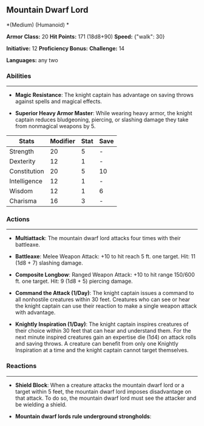 ## Mountain Dwarf Lord
*(Medium) (Humanoid) *

**Armor Class:** 20
**Hit Points:** 171 (18d8+90)
**Speed:** {"walk": 30}

**Initiative:** 12
**Proficiency Bonus:**
**Challenge:** 14

**Languages:** any two

### Abilities
 --- 
- **Magic Resistance**: The knight captain has advantage on saving throws against spells and magical effects.

- **Superior Heavy Armor Master**: While wearing heavy armor, the knight captain reduces bludgeoning, piercing, or slashing damage they take from nonmagical weapons by 5.



| Stats | Modifier | Stat | Save
| ---- | ---- | ---- | ---- |
| Strength | 20 | 5 | - |
| Dexterity | 12 | 1 | - |
| Constitution | 20 | 5 | 10 |
| Intelligence | 12 | 1 | - |
| Wisdom | 12 | 1 | 6 |
| Charisma | 16 | 3 | - |

### Actions
 --- 
- **Multiattack**: The mountain dwarf lord attacks four times with their battleaxe.

- **Battleaxe**: Melee Weapon Attack: +10 to hit  reach 5 ft.  one target. Hit: 11 (1d8 + 7) slashing damage.

- **Composite Longbow**: Ranged Weapon Attack: +10 to hit  range 150/600 ft.  one target. Hit: 9 (1d8 + 5) piercing damage.

- **Command the Attack (1/Day)**: The knight captain issues a command to all nonhostile creatures within 30 feet. Creatures who can see or hear the knight captain can use their reaction to make a single weapon attack with advantage.

- **Knightly Inspiration (1/Day)**: The knight captain inspires creatures of their choice within 30 feet that can hear and understand them. For the next minute  inspired creatures gain an expertise die (1d4) on attack rolls and saving throws. A creature can benefit from only one Knightly Inspiration at a time  and the knight captain cannot target themselves.

### Reactions
 --- 
- **Shield Block**: When a creature attacks the mountain dwarf lord or a target within 5 feet, the mountain dwarf lord imposes disadvantage on that attack. To do so, the mountain dwarf lord must see the attacker and be wielding a shield.

- **Mountain dwarf lords rule underground strongholds**: 

